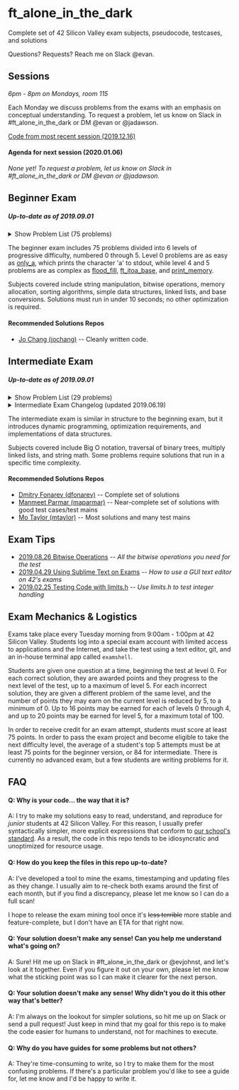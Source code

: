 # ft_alone_in_the_dark
Complete set of 42 Silicon Valley exam subjects, pseudocode, testcases, and solutions

Questions? Requests? Reach me on Slack @evan.

## Sessions
*6pm - 8pm on Mondays, room 115*

Each Monday we discuss problems from the exams with an emphasis on conceptual understanding. To request a problem, let us know on Slack in #ft_alone_in_the_dark or DM @evan or @jadawson.

[Code from most recent session (2019.12.16)](Session_Code/2019.12.16)

#### Agenda for next session (2020.01.06)

_None yet! To request a problem, let us know on Slack in #ft_alone_in_the_dark or DM @evan or @jadawson._

## Beginner Exam

##### _Up-to-date as of 2019.09.01_

<details>
	<summary>Show Problem List (75 problems)</summary>

| Problem | Subject | Code | Trace | Guide | Solution Status |
| --- | :-: | :-: | :-: | :-: | :-: |
| [0-aff_a](/home/evan/superexamshell/ft_alone_in_the_dark-production/Beginner_Exam/level_0/0-aff_a) | [:scroll:](/home/evan/superexamshell/ft_alone_in_the_dark-production/Beginner_Exam/level_0/0-aff_a/aff_a.subject.en.txt) | [:pencil:](/home/evan/superexamshell/ft_alone_in_the_dark-production/Beginner_Exam/level_0/0-aff_a/aff_a.c) | [:mag_right:](/home/evan/superexamshell/ft_alone_in_the_dark-production/Beginner_Exam/level_0/0-aff_a/aff_a.trace) | :no_entry_sign: | :white_check_mark: Passing as of 2019.09.01 |
| [0-aff_first_param](/home/evan/superexamshell/ft_alone_in_the_dark-production/Beginner_Exam/level_0/0-aff_first_param) | [:scroll:](/home/evan/superexamshell/ft_alone_in_the_dark-production/Beginner_Exam/level_0/0-aff_first_param/aff_first_param.subject.en.txt) | [:pencil:](/home/evan/superexamshell/ft_alone_in_the_dark-production/Beginner_Exam/level_0/0-aff_first_param/aff_first_param.c) | [:mag_right:](/home/evan/superexamshell/ft_alone_in_the_dark-production/Beginner_Exam/level_0/0-aff_first_param/aff_first_param.trace) | :no_entry_sign: | :white_check_mark: Passing as of 2019.09.01 |
| [0-aff_last_param](/home/evan/superexamshell/ft_alone_in_the_dark-production/Beginner_Exam/level_0/0-aff_last_param) | [:scroll:](/home/evan/superexamshell/ft_alone_in_the_dark-production/Beginner_Exam/level_0/0-aff_last_param/aff_last_param.subject.en.txt) | [:pencil:](/home/evan/superexamshell/ft_alone_in_the_dark-production/Beginner_Exam/level_0/0-aff_last_param/aff_last_param.c) | [:mag_right:](/home/evan/superexamshell/ft_alone_in_the_dark-production/Beginner_Exam/level_0/0-aff_last_param/aff_last_param.trace) | :no_entry_sign: | :white_check_mark: Passing as of 2019.09.01 |
| [0-aff_z](/home/evan/superexamshell/ft_alone_in_the_dark-production/Beginner_Exam/level_0/0-aff_z) | [:scroll:](/home/evan/superexamshell/ft_alone_in_the_dark-production/Beginner_Exam/level_0/0-aff_z/aff_z.subject.en.txt) | [:pencil:](/home/evan/superexamshell/ft_alone_in_the_dark-production/Beginner_Exam/level_0/0-aff_z/aff_z.c) | [:mag_right:](/home/evan/superexamshell/ft_alone_in_the_dark-production/Beginner_Exam/level_0/0-aff_z/aff_z.trace) | :no_entry_sign: | :white_check_mark: Passing as of 2019.09.01 |
| [0-ft_countdown](/home/evan/superexamshell/ft_alone_in_the_dark-production/Beginner_Exam/level_0/0-ft_countdown) | [:scroll:](/home/evan/superexamshell/ft_alone_in_the_dark-production/Beginner_Exam/level_0/0-ft_countdown/ft_countdown.subject.en.txt) | [:pencil:](/home/evan/superexamshell/ft_alone_in_the_dark-production/Beginner_Exam/level_0/0-ft_countdown/ft_countdown.c) | [:mag_right:](/home/evan/superexamshell/ft_alone_in_the_dark-production/Beginner_Exam/level_0/0-ft_countdown/ft_countdown.trace) | :no_entry_sign: | :white_check_mark: Passing as of 2019.09.01 |
| [0-ft_print_numbers](/home/evan/superexamshell/ft_alone_in_the_dark-production/Beginner_Exam/level_0/0-ft_print_numbers) | [:scroll:](/home/evan/superexamshell/ft_alone_in_the_dark-production/Beginner_Exam/level_0/0-ft_print_numbers/ft_print_numbers.subject.en.txt) | [:pencil:](/home/evan/superexamshell/ft_alone_in_the_dark-production/Beginner_Exam/level_0/0-ft_print_numbers/ft_print_numbers.c) | [:mag_right:](/home/evan/superexamshell/ft_alone_in_the_dark-production/Beginner_Exam/level_0/0-ft_print_numbers/ft_print_numbers.trace) | :no_entry_sign: | :white_check_mark: Passing as of 2019.09.02 |
| [0-hello](/home/evan/superexamshell/ft_alone_in_the_dark-production/Beginner_Exam/level_0/0-hello) | [:scroll:](/home/evan/superexamshell/ft_alone_in_the_dark-production/Beginner_Exam/level_0/0-hello/hello.subject.en.txt) | [:pencil:](/home/evan/superexamshell/ft_alone_in_the_dark-production/Beginner_Exam/level_0/0-hello/hello.c) | [:mag_right:](/home/evan/superexamshell/ft_alone_in_the_dark-production/Beginner_Exam/level_0/0-hello/hello.trace) | :no_entry_sign: | :white_check_mark: Passing as of 2019.09.01 |
| [0-maff_alpha](/home/evan/superexamshell/ft_alone_in_the_dark-production/Beginner_Exam/level_0/0-maff_alpha) | [:scroll:](/home/evan/superexamshell/ft_alone_in_the_dark-production/Beginner_Exam/level_0/0-maff_alpha/maff_alpha.subject.en.txt) | [:pencil:](/home/evan/superexamshell/ft_alone_in_the_dark-production/Beginner_Exam/level_0/0-maff_alpha/maff_alpha.c) | [:mag_right:](/home/evan/superexamshell/ft_alone_in_the_dark-production/Beginner_Exam/level_0/0-maff_alpha/maff_alpha.trace) | :no_entry_sign: | :white_check_mark: Passing as of 2019.09.01 |
| [0-maff_revalpha](/home/evan/superexamshell/ft_alone_in_the_dark-production/Beginner_Exam/level_0/0-maff_revalpha) | [:scroll:](/home/evan/superexamshell/ft_alone_in_the_dark-production/Beginner_Exam/level_0/0-maff_revalpha/maff_revalpha.subject.en.txt) | [:pencil:](/home/evan/superexamshell/ft_alone_in_the_dark-production/Beginner_Exam/level_0/0-maff_revalpha/maff_revalpha.c) | [:mag_right:](/home/evan/superexamshell/ft_alone_in_the_dark-production/Beginner_Exam/level_0/0-maff_revalpha/maff_revalpha.trace) | :no_entry_sign: | :white_check_mark: Passing as of 2019.09.01 |
| [0-only_a](/home/evan/superexamshell/ft_alone_in_the_dark-production/Beginner_Exam/level_0/0-only_a) | [:scroll:](/home/evan/superexamshell/ft_alone_in_the_dark-production/Beginner_Exam/level_0/0-only_a/only_a.subject.en.txt) | [:pencil:](/home/evan/superexamshell/ft_alone_in_the_dark-production/Beginner_Exam/level_0/0-only_a/only_a.c) | [:mag_right:](/home/evan/superexamshell/ft_alone_in_the_dark-production/Beginner_Exam/level_0/0-only_a/only_a.trace) | :no_entry_sign: | :white_check_mark: Passing as of 2019.09.01 |
| [0-only_z](/home/evan/superexamshell/ft_alone_in_the_dark-production/Beginner_Exam/level_0/0-only_z) | [:scroll:](/home/evan/superexamshell/ft_alone_in_the_dark-production/Beginner_Exam/level_0/0-only_z/only_z.subject.en.txt) | [:pencil:](/home/evan/superexamshell/ft_alone_in_the_dark-production/Beginner_Exam/level_0/0-only_z/only_z.c) | [:mag_right:](/home/evan/superexamshell/ft_alone_in_the_dark-production/Beginner_Exam/level_0/0-only_z/only_z.trace) | :no_entry_sign: | :white_check_mark: Passing as of 2019.09.02 |
| [1-first_word](/home/evan/superexamshell/ft_alone_in_the_dark-production/Beginner_Exam/level_1/1-first_word) | [:scroll:](/home/evan/superexamshell/ft_alone_in_the_dark-production/Beginner_Exam/level_1/1-first_word/first_word.subject.en.txt) | [:pencil:](/home/evan/superexamshell/ft_alone_in_the_dark-production/Beginner_Exam/level_1/1-first_word/first_word.c) | [:mag_right:](/home/evan/superexamshell/ft_alone_in_the_dark-production/Beginner_Exam/level_1/1-first_word/first_word.trace) | :no_entry_sign: | :white_check_mark: Passing as of 2019.09.01 |
| [1-fizzbuzz](/home/evan/superexamshell/ft_alone_in_the_dark-production/Beginner_Exam/level_1/1-fizzbuzz) | [:scroll:](/home/evan/superexamshell/ft_alone_in_the_dark-production/Beginner_Exam/level_1/1-fizzbuzz/fizzbuzz.subject.en.txt) | [:pencil:](/home/evan/superexamshell/ft_alone_in_the_dark-production/Beginner_Exam/level_1/1-fizzbuzz/fizzbuzz.c) | [:mag_right:](/home/evan/superexamshell/ft_alone_in_the_dark-production/Beginner_Exam/level_1/1-fizzbuzz/fizzbuzz.trace) | :no_entry_sign: | :white_check_mark: Passing as of 2019.09.01 |
| [1-ft_putstr](/home/evan/superexamshell/ft_alone_in_the_dark-production/Beginner_Exam/level_1/1-ft_putstr) | [:scroll:](/home/evan/superexamshell/ft_alone_in_the_dark-production/Beginner_Exam/level_1/1-ft_putstr/ft_putstr.subject.en.txt) | [:pencil:](/home/evan/superexamshell/ft_alone_in_the_dark-production/Beginner_Exam/level_1/1-ft_putstr/ft_putstr.c) | [:mag_right:](/home/evan/superexamshell/ft_alone_in_the_dark-production/Beginner_Exam/level_1/1-ft_putstr/ft_putstr.trace) | :no_entry_sign: | :white_check_mark: Passing as of 2019.09.01 |
| [1-ft_strcpy](/home/evan/superexamshell/ft_alone_in_the_dark-production/Beginner_Exam/level_1/1-ft_strcpy) | [:scroll:](/home/evan/superexamshell/ft_alone_in_the_dark-production/Beginner_Exam/level_1/1-ft_strcpy/ft_strcpy.subject.en.txt) | [:pencil:](/home/evan/superexamshell/ft_alone_in_the_dark-production/Beginner_Exam/level_1/1-ft_strcpy/ft_strcpy.c) | [:mag_right:](/home/evan/superexamshell/ft_alone_in_the_dark-production/Beginner_Exam/level_1/1-ft_strcpy/ft_strcpy.trace) | :no_entry_sign: | :white_check_mark: Passing as of 2019.09.01 |
| [1-ft_strlen](/home/evan/superexamshell/ft_alone_in_the_dark-production/Beginner_Exam/level_1/1-ft_strlen) | [:scroll:](/home/evan/superexamshell/ft_alone_in_the_dark-production/Beginner_Exam/level_1/1-ft_strlen/ft_strlen.subject.en.txt) | [:pencil:](/home/evan/superexamshell/ft_alone_in_the_dark-production/Beginner_Exam/level_1/1-ft_strlen/ft_strlen.c) | [:mag_right:](/home/evan/superexamshell/ft_alone_in_the_dark-production/Beginner_Exam/level_1/1-ft_strlen/ft_strlen.trace) | :no_entry_sign: | :white_check_mark: Passing as of 2019.09.01 |
| [1-ft_swap](/home/evan/superexamshell/ft_alone_in_the_dark-production/Beginner_Exam/level_1/1-ft_swap) | [:scroll:](/home/evan/superexamshell/ft_alone_in_the_dark-production/Beginner_Exam/level_1/1-ft_swap/ft_swap.subject.en.txt) | [:pencil:](/home/evan/superexamshell/ft_alone_in_the_dark-production/Beginner_Exam/level_1/1-ft_swap/ft_swap.c) | [:mag_right:](/home/evan/superexamshell/ft_alone_in_the_dark-production/Beginner_Exam/level_1/1-ft_swap/ft_swap.trace) | :no_entry_sign: | :white_check_mark: Passing as of 2019.09.02 |
| [1-repeat_alpha](/home/evan/superexamshell/ft_alone_in_the_dark-production/Beginner_Exam/level_1/1-repeat_alpha) | [:scroll:](/home/evan/superexamshell/ft_alone_in_the_dark-production/Beginner_Exam/level_1/1-repeat_alpha/repeat_alpha.subject.en.txt) | [:pencil:](/home/evan/superexamshell/ft_alone_in_the_dark-production/Beginner_Exam/level_1/1-repeat_alpha/repeat_alpha.c) | [:mag_right:](/home/evan/superexamshell/ft_alone_in_the_dark-production/Beginner_Exam/level_1/1-repeat_alpha/repeat_alpha.trace) | :no_entry_sign: | :white_check_mark: Passing as of 2019.09.01 |
| [1-rev_print](/home/evan/superexamshell/ft_alone_in_the_dark-production/Beginner_Exam/level_1/1-rev_print) | [:scroll:](/home/evan/superexamshell/ft_alone_in_the_dark-production/Beginner_Exam/level_1/1-rev_print/rev_print.subject.en.txt) | [:pencil:](/home/evan/superexamshell/ft_alone_in_the_dark-production/Beginner_Exam/level_1/1-rev_print/rev_print.c) | [:mag_right:](/home/evan/superexamshell/ft_alone_in_the_dark-production/Beginner_Exam/level_1/1-rev_print/rev_print.trace) | :no_entry_sign: | :white_check_mark: Passing as of 2019.09.01 |
| [1-rot_13](/home/evan/superexamshell/ft_alone_in_the_dark-production/Beginner_Exam/level_1/1-rot_13) | [:scroll:](/home/evan/superexamshell/ft_alone_in_the_dark-production/Beginner_Exam/level_1/1-rot_13/rot_13.subject.en.txt) | [:pencil:](/home/evan/superexamshell/ft_alone_in_the_dark-production/Beginner_Exam/level_1/1-rot_13/rot_13.c) | [:mag_right:](/home/evan/superexamshell/ft_alone_in_the_dark-production/Beginner_Exam/level_1/1-rot_13/rot_13.trace) | :no_entry_sign: | :white_check_mark: Passing as of 2019.09.02 |
| [1-rotone](/home/evan/superexamshell/ft_alone_in_the_dark-production/Beginner_Exam/level_1/1-rotone) | [:scroll:](/home/evan/superexamshell/ft_alone_in_the_dark-production/Beginner_Exam/level_1/1-rotone/rotone.subject.en.txt) | [:pencil:](/home/evan/superexamshell/ft_alone_in_the_dark-production/Beginner_Exam/level_1/1-rotone/rotone.c) | [:mag_right:](/home/evan/superexamshell/ft_alone_in_the_dark-production/Beginner_Exam/level_1/1-rotone/rotone.trace) | :no_entry_sign: | :white_check_mark: Passing as of 2019.09.01 |
| [1-search_and_replace](/home/evan/superexamshell/ft_alone_in_the_dark-production/Beginner_Exam/level_1/1-search_and_replace) | [:scroll:](/home/evan/superexamshell/ft_alone_in_the_dark-production/Beginner_Exam/level_1/1-search_and_replace/search_and_replace.subject.en.txt) | [:pencil:](/home/evan/superexamshell/ft_alone_in_the_dark-production/Beginner_Exam/level_1/1-search_and_replace/search_and_replace.c) | [:mag_right:](/home/evan/superexamshell/ft_alone_in_the_dark-production/Beginner_Exam/level_1/1-search_and_replace/search_and_replace.trace) | :no_entry_sign: | :white_check_mark: Passing as of 2019.09.02 |
| [1-ulstr](/home/evan/superexamshell/ft_alone_in_the_dark-production/Beginner_Exam/level_1/1-ulstr) | [:scroll:](/home/evan/superexamshell/ft_alone_in_the_dark-production/Beginner_Exam/level_1/1-ulstr/ulstr.subject.en.txt) | [:pencil:](/home/evan/superexamshell/ft_alone_in_the_dark-production/Beginner_Exam/level_1/1-ulstr/ulstr.c) | [:mag_right:](/home/evan/superexamshell/ft_alone_in_the_dark-production/Beginner_Exam/level_1/1-ulstr/ulstr.trace) | :no_entry_sign: | :white_check_mark: Passing as of 2019.09.02 |
| [2-alpha_mirror](/home/evan/superexamshell/ft_alone_in_the_dark-production/Beginner_Exam/level_2/2-alpha_mirror) | [:scroll:](/home/evan/superexamshell/ft_alone_in_the_dark-production/Beginner_Exam/level_2/2-alpha_mirror/alpha_mirror.subject.en.txt) | [:pencil:](/home/evan/superexamshell/ft_alone_in_the_dark-production/Beginner_Exam/level_2/2-alpha_mirror/alpha_mirror.c) | [:mag_right:](/home/evan/superexamshell/ft_alone_in_the_dark-production/Beginner_Exam/level_2/2-alpha_mirror/alpha_mirror.trace) | :no_entry_sign: | :white_check_mark: Passing as of 2019.09.02 |
| [2-camel_to_snake](/home/evan/superexamshell/ft_alone_in_the_dark-production/Beginner_Exam/level_2/2-camel_to_snake) | [:scroll:](/home/evan/superexamshell/ft_alone_in_the_dark-production/Beginner_Exam/level_2/2-camel_to_snake/camel_to_snake.subject.en.txt) | [:pencil:](/home/evan/superexamshell/ft_alone_in_the_dark-production/Beginner_Exam/level_2/2-camel_to_snake/camel_to_snake.c) | [:mag_right:](/home/evan/superexamshell/ft_alone_in_the_dark-production/Beginner_Exam/level_2/2-camel_to_snake/camel_to_snake.trace) | :no_entry_sign: | :white_check_mark: Passing as of 2019.09.01 |
| [2-do_op](/home/evan/superexamshell/ft_alone_in_the_dark-production/Beginner_Exam/level_2/2-do_op) | [:scroll:](/home/evan/superexamshell/ft_alone_in_the_dark-production/Beginner_Exam/level_2/2-do_op/do_op.subject.en.txt) | [:pencil:](/home/evan/superexamshell/ft_alone_in_the_dark-production/Beginner_Exam/level_2/2-do_op/do_op.c) | [:mag_right:](/home/evan/superexamshell/ft_alone_in_the_dark-production/Beginner_Exam/level_2/2-do_op/do_op.trace) | [:green_book:](/home/evan/superexamshell/ft_alone_in_the_dark-production/Beginner_Exam/level_2/2-do_op/README.md) | :white_check_mark: Passing as of 2019.09.01 |
| [2-ft_atoi](/home/evan/superexamshell/ft_alone_in_the_dark-production/Beginner_Exam/level_2/2-ft_atoi) | [:scroll:](/home/evan/superexamshell/ft_alone_in_the_dark-production/Beginner_Exam/level_2/2-ft_atoi/ft_atoi.subject.en.txt) | [:pencil:](/home/evan/superexamshell/ft_alone_in_the_dark-production/Beginner_Exam/level_2/2-ft_atoi/ft_atoi.c) | [:mag_right:](/home/evan/superexamshell/ft_alone_in_the_dark-production/Beginner_Exam/level_2/2-ft_atoi/ft_atoi.trace) | :no_entry_sign: | :white_check_mark: Passing as of 2019.09.01 |
| [2-ft_strcmp](/home/evan/superexamshell/ft_alone_in_the_dark-production/Beginner_Exam/level_2/2-ft_strcmp) | [:scroll:](/home/evan/superexamshell/ft_alone_in_the_dark-production/Beginner_Exam/level_2/2-ft_strcmp/ft_strcmp.subject.en.txt) | [:pencil:](/home/evan/superexamshell/ft_alone_in_the_dark-production/Beginner_Exam/level_2/2-ft_strcmp/ft_strcmp.c) | [:mag_right:](/home/evan/superexamshell/ft_alone_in_the_dark-production/Beginner_Exam/level_2/2-ft_strcmp/ft_strcmp.trace) | :no_entry_sign: | :white_check_mark: Passing as of 2019.09.01 |
| [2-ft_strcspn](/home/evan/superexamshell/ft_alone_in_the_dark-production/Beginner_Exam/level_2/2-ft_strcspn) | [:scroll:](/home/evan/superexamshell/ft_alone_in_the_dark-production/Beginner_Exam/level_2/2-ft_strcspn/ft_strcspn.subject.en.txt) | [:pencil:](/home/evan/superexamshell/ft_alone_in_the_dark-production/Beginner_Exam/level_2/2-ft_strcspn/ft_strcspn.c) | [:mag_right:](/home/evan/superexamshell/ft_alone_in_the_dark-production/Beginner_Exam/level_2/2-ft_strcspn/ft_strcspn.trace) | :no_entry_sign: | :white_check_mark: Passing as of 2019.09.01 |
| [2-ft_strdup](/home/evan/superexamshell/ft_alone_in_the_dark-production/Beginner_Exam/level_2/2-ft_strdup) | [:scroll:](/home/evan/superexamshell/ft_alone_in_the_dark-production/Beginner_Exam/level_2/2-ft_strdup/ft_strdup.subject.en.txt) | [:pencil:](/home/evan/superexamshell/ft_alone_in_the_dark-production/Beginner_Exam/level_2/2-ft_strdup/ft_strdup.c) | [:mag_right:](/home/evan/superexamshell/ft_alone_in_the_dark-production/Beginner_Exam/level_2/2-ft_strdup/ft_strdup.trace) | :no_entry_sign: | :white_check_mark: Passing as of 2019.09.01 |
| [2-ft_strpbrk](/home/evan/superexamshell/ft_alone_in_the_dark-production/Beginner_Exam/level_2/2-ft_strpbrk) | [:scroll:](/home/evan/superexamshell/ft_alone_in_the_dark-production/Beginner_Exam/level_2/2-ft_strpbrk/ft_strpbrk.subject.en.txt) | [:pencil:](/home/evan/superexamshell/ft_alone_in_the_dark-production/Beginner_Exam/level_2/2-ft_strpbrk/ft_strpbrk.c) | [:mag_right:](/home/evan/superexamshell/ft_alone_in_the_dark-production/Beginner_Exam/level_2/2-ft_strpbrk/ft_strpbrk.trace) | :no_entry_sign: | :white_check_mark: Passing as of 2019.09.02 |
| [2-ft_strrev](/home/evan/superexamshell/ft_alone_in_the_dark-production/Beginner_Exam/level_2/2-ft_strrev) | [:scroll:](/home/evan/superexamshell/ft_alone_in_the_dark-production/Beginner_Exam/level_2/2-ft_strrev/ft_strrev.subject.en.txt) | [:pencil:](/home/evan/superexamshell/ft_alone_in_the_dark-production/Beginner_Exam/level_2/2-ft_strrev/ft_strrev.c) | [:mag_right:](/home/evan/superexamshell/ft_alone_in_the_dark-production/Beginner_Exam/level_2/2-ft_strrev/ft_strrev.trace) | :no_entry_sign: | :white_check_mark: Passing as of 2019.09.01 |
| [2-ft_strspn](/home/evan/superexamshell/ft_alone_in_the_dark-production/Beginner_Exam/level_2/2-ft_strspn) | [:scroll:](/home/evan/superexamshell/ft_alone_in_the_dark-production/Beginner_Exam/level_2/2-ft_strspn/ft_strspn.subject.en.txt) | [:pencil:](/home/evan/superexamshell/ft_alone_in_the_dark-production/Beginner_Exam/level_2/2-ft_strspn/ft_strspn.c) | [:mag_right:](/home/evan/superexamshell/ft_alone_in_the_dark-production/Beginner_Exam/level_2/2-ft_strspn/ft_strspn.trace) | :no_entry_sign: | :white_check_mark: Passing as of 2019.09.01 |
| [2-inter](/home/evan/superexamshell/ft_alone_in_the_dark-production/Beginner_Exam/level_2/2-inter) | [:scroll:](/home/evan/superexamshell/ft_alone_in_the_dark-production/Beginner_Exam/level_2/2-inter/inter.subject.en.txt) | [:pencil:](/home/evan/superexamshell/ft_alone_in_the_dark-production/Beginner_Exam/level_2/2-inter/inter.c) | [:mag_right:](/home/evan/superexamshell/ft_alone_in_the_dark-production/Beginner_Exam/level_2/2-inter/inter.trace) | :no_entry_sign: | :white_check_mark: Passing as of 2019.09.01 |
| [2-is_power_of_2](/home/evan/superexamshell/ft_alone_in_the_dark-production/Beginner_Exam/level_2/2-is_power_of_2) | [:scroll:](/home/evan/superexamshell/ft_alone_in_the_dark-production/Beginner_Exam/level_2/2-is_power_of_2/is_power_of_2.subject.en.txt) | [:pencil:](/home/evan/superexamshell/ft_alone_in_the_dark-production/Beginner_Exam/level_2/2-is_power_of_2/is_power_of_2.c) | [:mag_right:](/home/evan/superexamshell/ft_alone_in_the_dark-production/Beginner_Exam/level_2/2-is_power_of_2/is_power_of_2.trace) | :no_entry_sign: | :white_check_mark: Passing as of 2019.09.01 |
| [2-last_word](/home/evan/superexamshell/ft_alone_in_the_dark-production/Beginner_Exam/level_2/2-last_word) | [:scroll:](/home/evan/superexamshell/ft_alone_in_the_dark-production/Beginner_Exam/level_2/2-last_word/last_word.subject.en.txt) | [:pencil:](/home/evan/superexamshell/ft_alone_in_the_dark-production/Beginner_Exam/level_2/2-last_word/last_word.c) | [:mag_right:](/home/evan/superexamshell/ft_alone_in_the_dark-production/Beginner_Exam/level_2/2-last_word/last_word.trace) | :no_entry_sign: | :white_check_mark: Passing as of 2019.09.01 |
| [2-max](/home/evan/superexamshell/ft_alone_in_the_dark-production/Beginner_Exam/level_2/2-max) | [:scroll:](/home/evan/superexamshell/ft_alone_in_the_dark-production/Beginner_Exam/level_2/2-max/max.subject.en.txt) | [:pencil:](/home/evan/superexamshell/ft_alone_in_the_dark-production/Beginner_Exam/level_2/2-max/max.c) | [:mag_right:](/home/evan/superexamshell/ft_alone_in_the_dark-production/Beginner_Exam/level_2/2-max/max.trace) | :no_entry_sign: | :white_check_mark: Passing as of 2019.09.01 |
| [2-print_bits](/home/evan/superexamshell/ft_alone_in_the_dark-production/Beginner_Exam/level_2/2-print_bits) | [:scroll:](/home/evan/superexamshell/ft_alone_in_the_dark-production/Beginner_Exam/level_2/2-print_bits/print_bits.subject.en.txt) | [:pencil:](/home/evan/superexamshell/ft_alone_in_the_dark-production/Beginner_Exam/level_2/2-print_bits/print_bits.c) | [:mag_right:](/home/evan/superexamshell/ft_alone_in_the_dark-production/Beginner_Exam/level_2/2-print_bits/print_bits.trace) | :no_entry_sign: | :white_check_mark: Passing as of 2019.09.01 |
| [2-reverse_bits](/home/evan/superexamshell/ft_alone_in_the_dark-production/Beginner_Exam/level_2/2-reverse_bits) | [:scroll:](/home/evan/superexamshell/ft_alone_in_the_dark-production/Beginner_Exam/level_2/2-reverse_bits/reverse_bits.subject.en.txt) | [:pencil:](/home/evan/superexamshell/ft_alone_in_the_dark-production/Beginner_Exam/level_2/2-reverse_bits/reverse_bits.c) | [:mag_right:](/home/evan/superexamshell/ft_alone_in_the_dark-production/Beginner_Exam/level_2/2-reverse_bits/reverse_bits.trace) | :no_entry_sign: | :white_check_mark: Passing as of 2019.09.01 |
| [2-snake_to_camel](/home/evan/superexamshell/ft_alone_in_the_dark-production/Beginner_Exam/level_2/2-snake_to_camel) | [:scroll:](/home/evan/superexamshell/ft_alone_in_the_dark-production/Beginner_Exam/level_2/2-snake_to_camel/snake_to_camel.subject.en.txt) | [:pencil:](/home/evan/superexamshell/ft_alone_in_the_dark-production/Beginner_Exam/level_2/2-snake_to_camel/snake_to_camel.c) | [:mag_right:](/home/evan/superexamshell/ft_alone_in_the_dark-production/Beginner_Exam/level_2/2-snake_to_camel/snake_to_camel.trace) | :no_entry_sign: | :white_check_mark: Passing as of 2019.09.02 |
| [2-swap_bits](/home/evan/superexamshell/ft_alone_in_the_dark-production/Beginner_Exam/level_2/2-swap_bits) | [:scroll:](/home/evan/superexamshell/ft_alone_in_the_dark-production/Beginner_Exam/level_2/2-swap_bits/swap_bits.subject.en.txt) | [:pencil:](/home/evan/superexamshell/ft_alone_in_the_dark-production/Beginner_Exam/level_2/2-swap_bits/swap_bits.c) | [:mag_right:](/home/evan/superexamshell/ft_alone_in_the_dark-production/Beginner_Exam/level_2/2-swap_bits/swap_bits.trace) | :no_entry_sign: | :white_check_mark: Passing as of 2019.09.02 |
| [2-union](/home/evan/superexamshell/ft_alone_in_the_dark-production/Beginner_Exam/level_2/2-union) | [:scroll:](/home/evan/superexamshell/ft_alone_in_the_dark-production/Beginner_Exam/level_2/2-union/union.subject.en.txt) | [:pencil:](/home/evan/superexamshell/ft_alone_in_the_dark-production/Beginner_Exam/level_2/2-union/union.c) | [:mag_right:](/home/evan/superexamshell/ft_alone_in_the_dark-production/Beginner_Exam/level_2/2-union/union.trace) | :no_entry_sign: | :white_check_mark: Passing as of 2019.09.01 |
| [2-wdmatch](/home/evan/superexamshell/ft_alone_in_the_dark-production/Beginner_Exam/level_2/2-wdmatch) | [:scroll:](/home/evan/superexamshell/ft_alone_in_the_dark-production/Beginner_Exam/level_2/2-wdmatch/wdmatch.subject.en.txt) | [:pencil:](/home/evan/superexamshell/ft_alone_in_the_dark-production/Beginner_Exam/level_2/2-wdmatch/wdmatch.c) | [:mag_right:](/home/evan/superexamshell/ft_alone_in_the_dark-production/Beginner_Exam/level_2/2-wdmatch/wdmatch.trace) | :no_entry_sign: | :white_check_mark: Passing as of 2019.09.01 |
| [3-add_prime_sum](/home/evan/superexamshell/ft_alone_in_the_dark-production/Beginner_Exam/level_3/3-add_prime_sum) | [:scroll:](/home/evan/superexamshell/ft_alone_in_the_dark-production/Beginner_Exam/level_3/3-add_prime_sum/add_prime_sum.subject.en.txt) | [:pencil:](/home/evan/superexamshell/ft_alone_in_the_dark-production/Beginner_Exam/level_3/3-add_prime_sum/add_prime_sum.c) | [:mag_right:](/home/evan/superexamshell/ft_alone_in_the_dark-production/Beginner_Exam/level_3/3-add_prime_sum/add_prime_sum.trace) | :no_entry_sign: | :white_check_mark: Passing as of 2019.09.01 |
| [3-epur_str](/home/evan/superexamshell/ft_alone_in_the_dark-production/Beginner_Exam/level_3/3-epur_str) | [:scroll:](/home/evan/superexamshell/ft_alone_in_the_dark-production/Beginner_Exam/level_3/3-epur_str/epur_str.subject.en.txt) | [:pencil:](/home/evan/superexamshell/ft_alone_in_the_dark-production/Beginner_Exam/level_3/3-epur_str/epur_str.c) | [:mag_right:](/home/evan/superexamshell/ft_alone_in_the_dark-production/Beginner_Exam/level_3/3-epur_str/epur_str.trace) | :no_entry_sign: | :white_check_mark: Passing as of 2019.09.01 |
| [3-expand_str](/home/evan/superexamshell/ft_alone_in_the_dark-production/Beginner_Exam/level_3/3-expand_str) | [:scroll:](/home/evan/superexamshell/ft_alone_in_the_dark-production/Beginner_Exam/level_3/3-expand_str/expand_str.subject.en.txt) | [:pencil:](/home/evan/superexamshell/ft_alone_in_the_dark-production/Beginner_Exam/level_3/3-expand_str/expand_str.c) | [:mag_right:](/home/evan/superexamshell/ft_alone_in_the_dark-production/Beginner_Exam/level_3/3-expand_str/expand_str.trace) | :no_entry_sign: | :white_check_mark: Passing as of 2019.09.02 |
| [3-ft_atoi_base](/home/evan/superexamshell/ft_alone_in_the_dark-production/Beginner_Exam/level_3/3-ft_atoi_base) | [:scroll:](/home/evan/superexamshell/ft_alone_in_the_dark-production/Beginner_Exam/level_3/3-ft_atoi_base/ft_atoi_base.subject.en.txt) | [:pencil:](/home/evan/superexamshell/ft_alone_in_the_dark-production/Beginner_Exam/level_3/3-ft_atoi_base/ft_atoi_base.c) | [:mag_right:](/home/evan/superexamshell/ft_alone_in_the_dark-production/Beginner_Exam/level_3/3-ft_atoi_base/ft_atoi_base.trace) | :no_entry_sign: | :white_check_mark: Passing as of 2019.09.01 |
| [3-ft_list_size](/home/evan/superexamshell/ft_alone_in_the_dark-production/Beginner_Exam/level_3/3-ft_list_size) | [:scroll:](/home/evan/superexamshell/ft_alone_in_the_dark-production/Beginner_Exam/level_3/3-ft_list_size/ft_list_size.subject.en.txt) | [:pencil:](/home/evan/superexamshell/ft_alone_in_the_dark-production/Beginner_Exam/level_3/3-ft_list_size/ft_list_size.c) | [:mag_right:](/home/evan/superexamshell/ft_alone_in_the_dark-production/Beginner_Exam/level_3/3-ft_list_size/ft_list_size.trace) | :no_entry_sign: | :white_check_mark: Passing as of 2019.09.01 |
| [3-ft_range](/home/evan/superexamshell/ft_alone_in_the_dark-production/Beginner_Exam/level_3/3-ft_range) | [:scroll:](/home/evan/superexamshell/ft_alone_in_the_dark-production/Beginner_Exam/level_3/3-ft_range/ft_range.subject.en.txt) | [:pencil:](/home/evan/superexamshell/ft_alone_in_the_dark-production/Beginner_Exam/level_3/3-ft_range/ft_range.c) | [:mag_right:](/home/evan/superexamshell/ft_alone_in_the_dark-production/Beginner_Exam/level_3/3-ft_range/ft_range.trace) | :no_entry_sign: | :white_check_mark: Passing as of 2019.09.01 |
| [3-ft_rrange](/home/evan/superexamshell/ft_alone_in_the_dark-production/Beginner_Exam/level_3/3-ft_rrange) | [:scroll:](/home/evan/superexamshell/ft_alone_in_the_dark-production/Beginner_Exam/level_3/3-ft_rrange/ft_rrange.subject.en.txt) | [:pencil:](/home/evan/superexamshell/ft_alone_in_the_dark-production/Beginner_Exam/level_3/3-ft_rrange/ft_rrange.c) | [:mag_right:](/home/evan/superexamshell/ft_alone_in_the_dark-production/Beginner_Exam/level_3/3-ft_rrange/ft_rrange.trace) | :no_entry_sign: | :white_check_mark: Passing as of 2019.09.01 |
| [3-hidenp](/home/evan/superexamshell/ft_alone_in_the_dark-production/Beginner_Exam/level_3/3-hidenp) | [:scroll:](/home/evan/superexamshell/ft_alone_in_the_dark-production/Beginner_Exam/level_3/3-hidenp/hidenp.subject.en.txt) | [:pencil:](/home/evan/superexamshell/ft_alone_in_the_dark-production/Beginner_Exam/level_3/3-hidenp/hidenp.c) | [:mag_right:](/home/evan/superexamshell/ft_alone_in_the_dark-production/Beginner_Exam/level_3/3-hidenp/hidenp.trace) | :no_entry_sign: | :white_check_mark: Passing as of 2019.09.01 |
| [3-lcm](/home/evan/superexamshell/ft_alone_in_the_dark-production/Beginner_Exam/level_3/3-lcm) | [:scroll:](/home/evan/superexamshell/ft_alone_in_the_dark-production/Beginner_Exam/level_3/3-lcm/lcm.subject.en.txt) | [:pencil:](/home/evan/superexamshell/ft_alone_in_the_dark-production/Beginner_Exam/level_3/3-lcm/lcm.c) | [:mag_right:](/home/evan/superexamshell/ft_alone_in_the_dark-production/Beginner_Exam/level_3/3-lcm/lcm.trace) | :no_entry_sign: | :white_check_mark: Passing as of 2019.09.01 |
| [3-paramsum](/home/evan/superexamshell/ft_alone_in_the_dark-production/Beginner_Exam/level_3/3-paramsum) | [:scroll:](/home/evan/superexamshell/ft_alone_in_the_dark-production/Beginner_Exam/level_3/3-paramsum/paramsum.subject.en.txt) | [:pencil:](/home/evan/superexamshell/ft_alone_in_the_dark-production/Beginner_Exam/level_3/3-paramsum/paramsum.c) | [:mag_right:](/home/evan/superexamshell/ft_alone_in_the_dark-production/Beginner_Exam/level_3/3-paramsum/paramsum.trace) | :no_entry_sign: | :white_check_mark: Passing as of 2019.09.01 |
| [3-pgcd](/home/evan/superexamshell/ft_alone_in_the_dark-production/Beginner_Exam/level_3/3-pgcd) | [:scroll:](/home/evan/superexamshell/ft_alone_in_the_dark-production/Beginner_Exam/level_3/3-pgcd/pgcd.subject.en.txt) | [:pencil:](/home/evan/superexamshell/ft_alone_in_the_dark-production/Beginner_Exam/level_3/3-pgcd/pgcd.c) | [:mag_right:](/home/evan/superexamshell/ft_alone_in_the_dark-production/Beginner_Exam/level_3/3-pgcd/pgcd.trace) | [:green_book:](/home/evan/superexamshell/ft_alone_in_the_dark-production/Beginner_Exam/level_3/3-pgcd/README.md) | :white_check_mark: Passing as of 2019.09.01 |
| [3-print_hex](/home/evan/superexamshell/ft_alone_in_the_dark-production/Beginner_Exam/level_3/3-print_hex) | [:scroll:](/home/evan/superexamshell/ft_alone_in_the_dark-production/Beginner_Exam/level_3/3-print_hex/print_hex.subject.en.txt) | [:pencil:](/home/evan/superexamshell/ft_alone_in_the_dark-production/Beginner_Exam/level_3/3-print_hex/print_hex.c) | [:mag_right:](/home/evan/superexamshell/ft_alone_in_the_dark-production/Beginner_Exam/level_3/3-print_hex/print_hex.trace) | :no_entry_sign: | :white_check_mark: Passing as of 2019.09.01 |
| [3-rstr_capitalizer](/home/evan/superexamshell/ft_alone_in_the_dark-production/Beginner_Exam/level_3/3-rstr_capitalizer) | [:scroll:](/home/evan/superexamshell/ft_alone_in_the_dark-production/Beginner_Exam/level_3/3-rstr_capitalizer/rstr_capitalizer.subject.en.txt) | [:pencil:](/home/evan/superexamshell/ft_alone_in_the_dark-production/Beginner_Exam/level_3/3-rstr_capitalizer/rstr_capitalizer.c) | [:mag_right:](/home/evan/superexamshell/ft_alone_in_the_dark-production/Beginner_Exam/level_3/3-rstr_capitalizer/rstr_capitalizer.trace) | :no_entry_sign: | :white_check_mark: Passing as of 2019.09.01 |
| [3-str_capitalizer](/home/evan/superexamshell/ft_alone_in_the_dark-production/Beginner_Exam/level_3/3-str_capitalizer) | [:scroll:](/home/evan/superexamshell/ft_alone_in_the_dark-production/Beginner_Exam/level_3/3-str_capitalizer/str_capitalizer.subject.en.txt) | [:pencil:](/home/evan/superexamshell/ft_alone_in_the_dark-production/Beginner_Exam/level_3/3-str_capitalizer/str_capitalizer.c) | [:mag_right:](/home/evan/superexamshell/ft_alone_in_the_dark-production/Beginner_Exam/level_3/3-str_capitalizer/str_capitalizer.trace) | :no_entry_sign: | :white_check_mark: Passing as of 2019.09.01 |
| [3-tab_mult](/home/evan/superexamshell/ft_alone_in_the_dark-production/Beginner_Exam/level_3/3-tab_mult) | [:scroll:](/home/evan/superexamshell/ft_alone_in_the_dark-production/Beginner_Exam/level_3/3-tab_mult/tab_mult.subject.en.txt) | [:pencil:](/home/evan/superexamshell/ft_alone_in_the_dark-production/Beginner_Exam/level_3/3-tab_mult/tab_mult.c) | [:mag_right:](/home/evan/superexamshell/ft_alone_in_the_dark-production/Beginner_Exam/level_3/3-tab_mult/tab_mult.trace) | :no_entry_sign: | :white_check_mark: Passing as of 2019.09.02 |
| [4-flood_fill](/home/evan/superexamshell/ft_alone_in_the_dark-production/Beginner_Exam/level_4/4-flood_fill) | [:scroll:](/home/evan/superexamshell/ft_alone_in_the_dark-production/Beginner_Exam/level_4/4-flood_fill/flood_fill.subject.en.txt) | [:pencil:](/home/evan/superexamshell/ft_alone_in_the_dark-production/Beginner_Exam/level_4/4-flood_fill/flood_fill.c) | [:mag_right:](/home/evan/superexamshell/ft_alone_in_the_dark-production/Beginner_Exam/level_4/4-flood_fill/flood_fill.trace) | [:green_book:](/home/evan/superexamshell/ft_alone_in_the_dark-production/Beginner_Exam/level_4/4-flood_fill/README.md) | :white_check_mark: Passing as of 2019.09.01 |
| [4-fprime](/home/evan/superexamshell/ft_alone_in_the_dark-production/Beginner_Exam/level_4/4-fprime) | [:scroll:](/home/evan/superexamshell/ft_alone_in_the_dark-production/Beginner_Exam/level_4/4-fprime/fprime.subject.en.txt) | [:pencil:](/home/evan/superexamshell/ft_alone_in_the_dark-production/Beginner_Exam/level_4/4-fprime/fprime.c) | [:mag_right:](/home/evan/superexamshell/ft_alone_in_the_dark-production/Beginner_Exam/level_4/4-fprime/fprime.trace) | :no_entry_sign: | :white_check_mark: Passing as of 2019.09.01 |
| [4-ft_itoa](/home/evan/superexamshell/ft_alone_in_the_dark-production/Beginner_Exam/level_4/4-ft_itoa) | [:scroll:](/home/evan/superexamshell/ft_alone_in_the_dark-production/Beginner_Exam/level_4/4-ft_itoa/ft_itoa.subject.en.txt) | [:pencil:](/home/evan/superexamshell/ft_alone_in_the_dark-production/Beginner_Exam/level_4/4-ft_itoa/ft_itoa.c) | [:mag_right:](/home/evan/superexamshell/ft_alone_in_the_dark-production/Beginner_Exam/level_4/4-ft_itoa/ft_itoa.trace) | :no_entry_sign: | :white_check_mark: Passing as of 2019.09.01 |
| [4-ft_list_foreach](/home/evan/superexamshell/ft_alone_in_the_dark-production/Beginner_Exam/level_4/4-ft_list_foreach) | [:scroll:](/home/evan/superexamshell/ft_alone_in_the_dark-production/Beginner_Exam/level_4/4-ft_list_foreach/ft_list_foreach.subject.en.txt) | [:pencil:](/home/evan/superexamshell/ft_alone_in_the_dark-production/Beginner_Exam/level_4/4-ft_list_foreach/ft_list_foreach.c) | [:mag_right:](/home/evan/superexamshell/ft_alone_in_the_dark-production/Beginner_Exam/level_4/4-ft_list_foreach/ft_list_foreach.trace) | :no_entry_sign: | :white_check_mark: Passing as of 2019.09.02 |
| [4-ft_list_remove_if](/home/evan/superexamshell/ft_alone_in_the_dark-production/Beginner_Exam/level_4/4-ft_list_remove_if) | [:scroll:](/home/evan/superexamshell/ft_alone_in_the_dark-production/Beginner_Exam/level_4/4-ft_list_remove_if/ft_list_remove_if.subject.en.txt) | [:pencil:](/home/evan/superexamshell/ft_alone_in_the_dark-production/Beginner_Exam/level_4/4-ft_list_remove_if/ft_list_remove_if.c) | [:mag_right:](/home/evan/superexamshell/ft_alone_in_the_dark-production/Beginner_Exam/level_4/4-ft_list_remove_if/ft_list_remove_if.trace) | :no_entry_sign: | :white_check_mark: Passing as of 2019.09.01 |
| [4-ft_split](/home/evan/superexamshell/ft_alone_in_the_dark-production/Beginner_Exam/level_4/4-ft_split) | [:scroll:](/home/evan/superexamshell/ft_alone_in_the_dark-production/Beginner_Exam/level_4/4-ft_split/ft_split.subject.en.txt) | [:pencil:](/home/evan/superexamshell/ft_alone_in_the_dark-production/Beginner_Exam/level_4/4-ft_split/ft_split.c) | [:mag_right:](/home/evan/superexamshell/ft_alone_in_the_dark-production/Beginner_Exam/level_4/4-ft_split/ft_split.trace) | :no_entry_sign: | :white_check_mark: Passing as of 2019.09.02 |
| [4-rev_wstr](/home/evan/superexamshell/ft_alone_in_the_dark-production/Beginner_Exam/level_4/4-rev_wstr) | [:scroll:](/home/evan/superexamshell/ft_alone_in_the_dark-production/Beginner_Exam/level_4/4-rev_wstr/rev_wstr.subject.en.txt) | [:pencil:](/home/evan/superexamshell/ft_alone_in_the_dark-production/Beginner_Exam/level_4/4-rev_wstr/rev_wstr.c) | [:mag_right:](/home/evan/superexamshell/ft_alone_in_the_dark-production/Beginner_Exam/level_4/4-rev_wstr/rev_wstr.trace) | :no_entry_sign: | :white_check_mark: Passing as of 2019.09.01 |
| [4-rostring](/home/evan/superexamshell/ft_alone_in_the_dark-production/Beginner_Exam/level_4/4-rostring) | [:scroll:](/home/evan/superexamshell/ft_alone_in_the_dark-production/Beginner_Exam/level_4/4-rostring/rostring.subject.en.txt) | [:pencil:](/home/evan/superexamshell/ft_alone_in_the_dark-production/Beginner_Exam/level_4/4-rostring/rostring.c) | [:mag_right:](/home/evan/superexamshell/ft_alone_in_the_dark-production/Beginner_Exam/level_4/4-rostring/rostring.trace) | [:green_book:](/home/evan/superexamshell/ft_alone_in_the_dark-production/Beginner_Exam/level_4/4-rostring/README.md) | :white_check_mark: Passing as of 2019.09.01 |
| [4-sort_int_tab](/home/evan/superexamshell/ft_alone_in_the_dark-production/Beginner_Exam/level_4/4-sort_int_tab) | [:scroll:](/home/evan/superexamshell/ft_alone_in_the_dark-production/Beginner_Exam/level_4/4-sort_int_tab/sort_int_tab.subject.en.txt) | [:pencil:](/home/evan/superexamshell/ft_alone_in_the_dark-production/Beginner_Exam/level_4/4-sort_int_tab/sort_int_tab.c) | [:mag_right:](/home/evan/superexamshell/ft_alone_in_the_dark-production/Beginner_Exam/level_4/4-sort_int_tab/sort_int_tab.trace) | :no_entry_sign: | :white_check_mark: Passing as of 2019.09.01 |
| [4-sort_list](/home/evan/superexamshell/ft_alone_in_the_dark-production/Beginner_Exam/level_4/4-sort_list) | [:scroll:](/home/evan/superexamshell/ft_alone_in_the_dark-production/Beginner_Exam/level_4/4-sort_list/sort_list.subject.en.txt) | [:pencil:](/home/evan/superexamshell/ft_alone_in_the_dark-production/Beginner_Exam/level_4/4-sort_list/sort_list.c) | [:mag_right:](/home/evan/superexamshell/ft_alone_in_the_dark-production/Beginner_Exam/level_4/4-sort_list/sort_list.trace) | :no_entry_sign: | :white_check_mark: Passing as of 2019.09.01 |
| [5-brackets](/home/evan/superexamshell/ft_alone_in_the_dark-production/Beginner_Exam/level_5/5-brackets) | [:scroll:](/home/evan/superexamshell/ft_alone_in_the_dark-production/Beginner_Exam/level_5/5-brackets/brackets.subject.en.txt) | [:pencil:](/home/evan/superexamshell/ft_alone_in_the_dark-production/Beginner_Exam/level_5/5-brackets/brackets.c) | [:mag_right:](/home/evan/superexamshell/ft_alone_in_the_dark-production/Beginner_Exam/level_5/5-brackets/brackets.trace) | [:green_book:](/home/evan/superexamshell/ft_alone_in_the_dark-production/Beginner_Exam/level_5/5-brackets/README.md) | :white_check_mark: Passing as of 2019.09.01 |
| [5-brainfuck](/home/evan/superexamshell/ft_alone_in_the_dark-production/Beginner_Exam/level_5/5-brainfuck) | [:scroll:](/home/evan/superexamshell/ft_alone_in_the_dark-production/Beginner_Exam/level_5/5-brainfuck/brainfuck.subject.en.txt) | [:pencil:](/home/evan/superexamshell/ft_alone_in_the_dark-production/Beginner_Exam/level_5/5-brainfuck/brainfuck.c) | [:mag_right:](/home/evan/superexamshell/ft_alone_in_the_dark-production/Beginner_Exam/level_5/5-brainfuck/brainfuck.trace) | :no_entry_sign: | :white_check_mark: Passing as of 2019.09.01 |
| [5-check_mate](/home/evan/superexamshell/ft_alone_in_the_dark-production/Beginner_Exam/level_5/5-check_mate) | [:scroll:](/home/evan/superexamshell/ft_alone_in_the_dark-production/Beginner_Exam/level_5/5-check_mate/check_mate.subject.en.txt) | [:pencil:](/home/evan/superexamshell/ft_alone_in_the_dark-production/Beginner_Exam/level_5/5-check_mate/check_mate.c) | [:mag_right:](/home/evan/superexamshell/ft_alone_in_the_dark-production/Beginner_Exam/level_5/5-check_mate/check_mate.trace) | [:green_book:](/home/evan/superexamshell/ft_alone_in_the_dark-production/Beginner_Exam/level_5/5-check_mate/README.md) | :white_check_mark: Passing as of 2019.09.01 |
| [5-ft_itoa_base](/home/evan/superexamshell/ft_alone_in_the_dark-production/Beginner_Exam/level_5/5-ft_itoa_base) | [:scroll:](/home/evan/superexamshell/ft_alone_in_the_dark-production/Beginner_Exam/level_5/5-ft_itoa_base/ft_itoa_base.subject.en.txt) | [:pencil:](/home/evan/superexamshell/ft_alone_in_the_dark-production/Beginner_Exam/level_5/5-ft_itoa_base/ft_itoa_base.c) | [:mag_right:](/home/evan/superexamshell/ft_alone_in_the_dark-production/Beginner_Exam/level_5/5-ft_itoa_base/ft_itoa_base.trace) | [:green_book:](/home/evan/superexamshell/ft_alone_in_the_dark-production/Beginner_Exam/level_5/5-ft_itoa_base/README.md) | :white_check_mark: Passing as of 2019.09.01 |
| [5-options](/home/evan/superexamshell/ft_alone_in_the_dark-production/Beginner_Exam/level_5/5-options) | [:scroll:](/home/evan/superexamshell/ft_alone_in_the_dark-production/Beginner_Exam/level_5/5-options/options.subject.en.txt) | [:pencil:](/home/evan/superexamshell/ft_alone_in_the_dark-production/Beginner_Exam/level_5/5-options/options.c) | [:mag_right:](/home/evan/superexamshell/ft_alone_in_the_dark-production/Beginner_Exam/level_5/5-options/options.trace) | [:green_book:](/home/evan/superexamshell/ft_alone_in_the_dark-production/Beginner_Exam/level_5/5-options/README.md) | :white_check_mark: Passing as of 2019.09.02 |
| [5-print_memory](/home/evan/superexamshell/ft_alone_in_the_dark-production/Beginner_Exam/level_5/5-print_memory) | [:scroll:](/home/evan/superexamshell/ft_alone_in_the_dark-production/Beginner_Exam/level_5/5-print_memory/print_memory.subject.en.txt) | [:pencil:](/home/evan/superexamshell/ft_alone_in_the_dark-production/Beginner_Exam/level_5/5-print_memory/print_memory.c) | [:mag_right:](/home/evan/superexamshell/ft_alone_in_the_dark-production/Beginner_Exam/level_5/5-print_memory/print_memory.trace) | [:green_book:](/home/evan/superexamshell/ft_alone_in_the_dark-production/Beginner_Exam/level_5/5-print_memory/README.md) | :white_check_mark: Passing as of 2019.09.01 |
| [5-rpn_calc](/home/evan/superexamshell/ft_alone_in_the_dark-production/Beginner_Exam/level_5/5-rpn_calc) | [:scroll:](/home/evan/superexamshell/ft_alone_in_the_dark-production/Beginner_Exam/level_5/5-rpn_calc/rpn_calc.subject.en.txt) | [:pencil:](/home/evan/superexamshell/ft_alone_in_the_dark-production/Beginner_Exam/level_5/5-rpn_calc/rpn_calc.c) | [:mag_right:](/home/evan/superexamshell/ft_alone_in_the_dark-production/Beginner_Exam/level_5/5-rpn_calc/rpn_calc.trace) | [:green_book:](/home/evan/superexamshell/ft_alone_in_the_dark-production/Beginner_Exam/level_5/5-rpn_calc/README.md) | :white_check_mark: Passing as of 2019.09.01 |

</details>

The beginner exam includes 75 problems divided into 6 levels of progressive difficulty, numbered 0 through 5. Level 0 problems are as easy as [only_a](Beginner_Exam/level_0/0-only_a), which prints the character 'a' to stdout, while level 4 and 5 problems are as complex as [flood_fill](Beginner_Exam/level_4/4-flood_fill), [ft_itoa_base](Beginner_Exam/level_5/5-ft_itoa_base), and [print_memory](Beginner_Exam/level_5/5-print_memory).

Subjects covered include string manipulation, bitwise operations, memory allocation, sorting algorithms, simple data structures, linked lists, and base conversions. Solutions must run in under 10 seconds; no other optimization is required.

#### Recommended Solutions Repos
* [Jo Chang (jochang)](https://github.com/MagicHatJo/-42-exam_beginner) -- Cleanly written code.

## Intermediate Exam

##### _Up-to-date as of 2019.09.01_

<details>
	<summary>Show Problem List (29 problems)</summary>

| Problem | Subject | Code | Trace | Guide | Solution Status |
| --- | :-: | :-: | :-: | :-: | :-: |
| [0-count_of_2](/home/evan/superexamshell/ft_alone_in_the_dark-production/Intermediate_Exam/level_0/0-count_of_2) | [:scroll:](/home/evan/superexamshell/ft_alone_in_the_dark-production/Intermediate_Exam/level_0/0-count_of_2/count_of_2.subject.en.txt) | [:pencil:](/home/evan/superexamshell/ft_alone_in_the_dark-production/Intermediate_Exam/level_0/0-count_of_2/count_of_2.c) | [:mag_right:](/home/evan/superexamshell/ft_alone_in_the_dark-production/Intermediate_Exam/level_0/0-count_of_2/count_of_2.trace) | :no_entry_sign: | :white_check_mark: Passing as of 2019.09.01 |
| [0-equation](/home/evan/superexamshell/ft_alone_in_the_dark-production/Intermediate_Exam/level_0/0-equation) | [:scroll:](/home/evan/superexamshell/ft_alone_in_the_dark-production/Intermediate_Exam/level_0/0-equation/equation.subject.en.txt) | [:pencil:](/home/evan/superexamshell/ft_alone_in_the_dark-production/Intermediate_Exam/level_0/0-equation/equation.c) | [:mag_right:](/home/evan/superexamshell/ft_alone_in_the_dark-production/Intermediate_Exam/level_0/0-equation/equation.trace) | :no_entry_sign: | :white_check_mark: Passing as of 2019.09.01 |
| [0-find_pivot](/home/evan/superexamshell/ft_alone_in_the_dark-production/Intermediate_Exam/level_0/0-find_pivot) | [:scroll:](/home/evan/superexamshell/ft_alone_in_the_dark-production/Intermediate_Exam/level_0/0-find_pivot/find_pivot.subject.en.txt) | [:pencil:](/home/evan/superexamshell/ft_alone_in_the_dark-production/Intermediate_Exam/level_0/0-find_pivot/find_pivot.c) | [:mag_right:](/home/evan/superexamshell/ft_alone_in_the_dark-production/Intermediate_Exam/level_0/0-find_pivot/find_pivot.trace) | :no_entry_sign: | :white_check_mark: Passing as of 2019.09.01 |
| [0-is_anagram](/home/evan/superexamshell/ft_alone_in_the_dark-production/Intermediate_Exam/level_0/0-is_anagram) | [:scroll:](/home/evan/superexamshell/ft_alone_in_the_dark-production/Intermediate_Exam/level_0/0-is_anagram/is_anagram.subject.en.txt) | [:pencil:](/home/evan/superexamshell/ft_alone_in_the_dark-production/Intermediate_Exam/level_0/0-is_anagram/is_anagram.c) | [:mag_right:](/home/evan/superexamshell/ft_alone_in_the_dark-production/Intermediate_Exam/level_0/0-is_anagram/is_anagram.trace) | :no_entry_sign: | :white_check_mark: Passing as of 2019.09.01 |
| [0-print_doublon](/home/evan/superexamshell/ft_alone_in_the_dark-production/Intermediate_Exam/level_0/0-print_doublon) | [:scroll:](/home/evan/superexamshell/ft_alone_in_the_dark-production/Intermediate_Exam/level_0/0-print_doublon/print_doublon.subject.en.txt) | [:pencil:](/home/evan/superexamshell/ft_alone_in_the_dark-production/Intermediate_Exam/level_0/0-print_doublon/print_doublon.c) | [:mag_right:](/home/evan/superexamshell/ft_alone_in_the_dark-production/Intermediate_Exam/level_0/0-print_doublon/print_doublon.trace) | :no_entry_sign: | :white_check_mark: Passing as of 2019.09.01 |
| [1-count_alpha](/home/evan/superexamshell/ft_alone_in_the_dark-production/Intermediate_Exam/level_1/1-count_alpha) | [:scroll:](/home/evan/superexamshell/ft_alone_in_the_dark-production/Intermediate_Exam/level_1/1-count_alpha/count_alpha.subject.en.txt) | [:pencil:](/home/evan/superexamshell/ft_alone_in_the_dark-production/Intermediate_Exam/level_1/1-count_alpha/count_alpha.c) | [:mag_right:](/home/evan/superexamshell/ft_alone_in_the_dark-production/Intermediate_Exam/level_1/1-count_alpha/count_alpha.trace) | :no_entry_sign: | :white_check_mark: Passing as of 2019.09.01 |
| [1-flood_fill](/home/evan/superexamshell/ft_alone_in_the_dark-production/Intermediate_Exam/level_1/1-flood_fill) | [:scroll:](/home/evan/superexamshell/ft_alone_in_the_dark-production/Intermediate_Exam/level_1/1-flood_fill/flood_fill.subject.en.txt) | [:pencil:](/home/evan/superexamshell/ft_alone_in_the_dark-production/Intermediate_Exam/level_1/1-flood_fill/flood_fill.c) | [:mag_right:](/home/evan/superexamshell/ft_alone_in_the_dark-production/Intermediate_Exam/level_1/1-flood_fill/flood_fill.trace) | [:green_book:](/home/evan/superexamshell/ft_alone_in_the_dark-production/Intermediate_Exam/level_1/1-flood_fill/README.md) | :white_check_mark: Passing as of 2019.09.01 |
| [1-height_tree](/home/evan/superexamshell/ft_alone_in_the_dark-production/Intermediate_Exam/level_1/1-height_tree) | [:scroll:](/home/evan/superexamshell/ft_alone_in_the_dark-production/Intermediate_Exam/level_1/1-height_tree/height_tree.subject.en.txt) | [:pencil:](/home/evan/superexamshell/ft_alone_in_the_dark-production/Intermediate_Exam/level_1/1-height_tree/height_tree.c) | [:mag_right:](/home/evan/superexamshell/ft_alone_in_the_dark-production/Intermediate_Exam/level_1/1-height_tree/height_tree.trace) | :no_entry_sign: | :white_check_mark: Passing as of 2019.09.01 |
| [1-queue](/home/evan/superexamshell/ft_alone_in_the_dark-production/Intermediate_Exam/level_1/1-queue) | [:scroll:](/home/evan/superexamshell/ft_alone_in_the_dark-production/Intermediate_Exam/level_1/1-queue/queue.subject.en.txt) | [:pencil:](/home/evan/superexamshell/ft_alone_in_the_dark-production/Intermediate_Exam/level_1/1-queue/queue.c) | [:mag_right:](/home/evan/superexamshell/ft_alone_in_the_dark-production/Intermediate_Exam/level_1/1-queue/queue.trace) | :no_entry_sign: | :white_check_mark: Passing as of 2019.09.01 |
| [1-stack](/home/evan/superexamshell/ft_alone_in_the_dark-production/Intermediate_Exam/level_1/1-stack) | [:scroll:](/home/evan/superexamshell/ft_alone_in_the_dark-production/Intermediate_Exam/level_1/1-stack/stack.subject.en.txt) | [:pencil:](/home/evan/superexamshell/ft_alone_in_the_dark-production/Intermediate_Exam/level_1/1-stack/stack.c) | [:mag_right:](/home/evan/superexamshell/ft_alone_in_the_dark-production/Intermediate_Exam/level_1/1-stack/stack.trace) | :no_entry_sign: | :white_check_mark: Passing as of 2019.09.01 |
| [2-is_looping](/home/evan/superexamshell/ft_alone_in_the_dark-production/Intermediate_Exam/level_2/2-is_looping) | [:scroll:](/home/evan/superexamshell/ft_alone_in_the_dark-production/Intermediate_Exam/level_2/2-is_looping/is_looping.subject.en.txt) | [:pencil:](/home/evan/superexamshell/ft_alone_in_the_dark-production/Intermediate_Exam/level_2/2-is_looping/is_looping.c) | [:mag_right:](/home/evan/superexamshell/ft_alone_in_the_dark-production/Intermediate_Exam/level_2/2-is_looping/is_looping.trace) | :no_entry_sign: | :white_check_mark: Passing as of 2019.09.01 |
| [2-longest_sequence](/home/evan/superexamshell/ft_alone_in_the_dark-production/Intermediate_Exam/level_2/2-longest_sequence) | [:scroll:](/home/evan/superexamshell/ft_alone_in_the_dark-production/Intermediate_Exam/level_2/2-longest_sequence/longest_sequence.subject.en.txt) | [:pencil:](/home/evan/superexamshell/ft_alone_in_the_dark-production/Intermediate_Exam/level_2/2-longest_sequence/longest_sequence.c) | [:mag_right:](/home/evan/superexamshell/ft_alone_in_the_dark-production/Intermediate_Exam/level_2/2-longest_sequence/longest_sequence.trace) | :no_entry_sign: | :white_check_mark: Passing as of 2019.09.01 |
| [2-ord_alphlong](/home/evan/superexamshell/ft_alone_in_the_dark-production/Intermediate_Exam/level_2/2-ord_alphlong) | [:scroll:](/home/evan/superexamshell/ft_alone_in_the_dark-production/Intermediate_Exam/level_2/2-ord_alphlong/ord_alphlong.subject.en.txt) | [:pencil:](/home/evan/superexamshell/ft_alone_in_the_dark-production/Intermediate_Exam/level_2/2-ord_alphlong/ord_alphlong.c) | [:mag_right:](/home/evan/superexamshell/ft_alone_in_the_dark-production/Intermediate_Exam/level_2/2-ord_alphlong/ord_alphlong.trace) | :no_entry_sign: | :white_check_mark: Passing as of 2019.09.01 |
| [2-reverse_tree](/home/evan/superexamshell/ft_alone_in_the_dark-production/Intermediate_Exam/level_2/2-reverse_tree) | [:scroll:](/home/evan/superexamshell/ft_alone_in_the_dark-production/Intermediate_Exam/level_2/2-reverse_tree/reverse_tree.subject.en.txt) | [:pencil:](/home/evan/superexamshell/ft_alone_in_the_dark-production/Intermediate_Exam/level_2/2-reverse_tree/reverse_tree.c) | [:mag_right:](/home/evan/superexamshell/ft_alone_in_the_dark-production/Intermediate_Exam/level_2/2-reverse_tree/reverse_tree.trace) | :no_entry_sign: | :white_check_mark: Passing as of 2019.09.01 |
| [2-str_maxlenoc](/home/evan/superexamshell/ft_alone_in_the_dark-production/Intermediate_Exam/level_2/2-str_maxlenoc) | [:scroll:](/home/evan/superexamshell/ft_alone_in_the_dark-production/Intermediate_Exam/level_2/2-str_maxlenoc/str_maxlenoc.subject.en.txt) | [:pencil:](/home/evan/superexamshell/ft_alone_in_the_dark-production/Intermediate_Exam/level_2/2-str_maxlenoc/str_maxlenoc.c) | [:mag_right:](/home/evan/superexamshell/ft_alone_in_the_dark-production/Intermediate_Exam/level_2/2-str_maxlenoc/str_maxlenoc.trace) | [:green_book:](/home/evan/superexamshell/ft_alone_in_the_dark-production/Intermediate_Exam/level_2/2-str_maxlenoc/README.md) | :white_check_mark: Passing as of 2019.09.01 |
| [3-can_split](/home/evan/superexamshell/ft_alone_in_the_dark-production/Intermediate_Exam/level_3/3-can_split) | [:scroll:](/home/evan/superexamshell/ft_alone_in_the_dark-production/Intermediate_Exam/level_3/3-can_split/can_split.subject.en.txt) | [:pencil:](/home/evan/superexamshell/ft_alone_in_the_dark-production/Intermediate_Exam/level_3/3-can_split/can_split.c) | [:mag_right:](/home/evan/superexamshell/ft_alone_in_the_dark-production/Intermediate_Exam/level_3/3-can_split/can_split.trace) | :no_entry_sign: | :white_check_mark: Passing as of 2019.09.01 |
| [3-convert_bst](/home/evan/superexamshell/ft_alone_in_the_dark-production/Intermediate_Exam/level_3/3-convert_bst) | [:scroll:](/home/evan/superexamshell/ft_alone_in_the_dark-production/Intermediate_Exam/level_3/3-convert_bst/convert_bst.subject.en.txt) | [:pencil:](/home/evan/superexamshell/ft_alone_in_the_dark-production/Intermediate_Exam/level_3/3-convert_bst/convert_bst.c) | [:mag_right:](/home/evan/superexamshell/ft_alone_in_the_dark-production/Intermediate_Exam/level_3/3-convert_bst/convert_bst.trace) | :no_entry_sign: | :white_check_mark: Passing as of 2019.09.01 |
| [3-gold_gain](/home/evan/superexamshell/ft_alone_in_the_dark-production/Intermediate_Exam/level_3/3-gold_gain) | [:scroll:](/home/evan/superexamshell/ft_alone_in_the_dark-production/Intermediate_Exam/level_3/3-gold_gain/gold_gain.subject.en.txt) | [:pencil:](/home/evan/superexamshell/ft_alone_in_the_dark-production/Intermediate_Exam/level_3/3-gold_gain/gold_gain.c) | [:mag_right:](/home/evan/superexamshell/ft_alone_in_the_dark-production/Intermediate_Exam/level_3/3-gold_gain/gold_gain.trace) | [:green_book:](/home/evan/superexamshell/ft_alone_in_the_dark-production/Intermediate_Exam/level_3/3-gold_gain/README.md) | :white_check_mark: Passing as of 2019.09.01 |
| [3-perimeter](/home/evan/superexamshell/ft_alone_in_the_dark-production/Intermediate_Exam/level_3/3-perimeter) | [:scroll:](/home/evan/superexamshell/ft_alone_in_the_dark-production/Intermediate_Exam/level_3/3-perimeter/perimeter.subject.en.txt) | [:pencil:](/home/evan/superexamshell/ft_alone_in_the_dark-production/Intermediate_Exam/level_3/3-perimeter/perimeter.c) | [:mag_right:](/home/evan/superexamshell/ft_alone_in_the_dark-production/Intermediate_Exam/level_3/3-perimeter/perimeter.trace) | :no_entry_sign: | :white_check_mark: Passing as of 2019.09.01 |
| [3-width_tree](/home/evan/superexamshell/ft_alone_in_the_dark-production/Intermediate_Exam/level_3/3-width_tree) | [:scroll:](/home/evan/superexamshell/ft_alone_in_the_dark-production/Intermediate_Exam/level_3/3-width_tree/width_tree.subject.en.txt) | [:pencil:](/home/evan/superexamshell/ft_alone_in_the_dark-production/Intermediate_Exam/level_3/3-width_tree/width_tree.c) | [:mag_right:](/home/evan/superexamshell/ft_alone_in_the_dark-production/Intermediate_Exam/level_3/3-width_tree/width_tree.trace) | :no_entry_sign: | :white_check_mark: Passing as of 2019.09.01 |
| [4-clone_list](/home/evan/superexamshell/ft_alone_in_the_dark-production/Intermediate_Exam/level_4/4-clone_list) | [:scroll:](/home/evan/superexamshell/ft_alone_in_the_dark-production/Intermediate_Exam/level_4/4-clone_list/clone_list.subject.en.txt) | [:pencil:](/home/evan/superexamshell/ft_alone_in_the_dark-production/Intermediate_Exam/level_4/4-clone_list/clone_list.c) | [:mag_right:](/home/evan/superexamshell/ft_alone_in_the_dark-production/Intermediate_Exam/level_4/4-clone_list/clone_list.trace) | :no_entry_sign: | :white_check_mark: Passing as of 2019.09.01 |
| [4-intersection](/home/evan/superexamshell/ft_alone_in_the_dark-production/Intermediate_Exam/level_4/4-intersection) | [:scroll:](/home/evan/superexamshell/ft_alone_in_the_dark-production/Intermediate_Exam/level_4/4-intersection/intersection.subject.en.txt) | [:pencil:](/home/evan/superexamshell/ft_alone_in_the_dark-production/Intermediate_Exam/level_4/4-intersection/intersection.c) | [:mag_right:](/home/evan/superexamshell/ft_alone_in_the_dark-production/Intermediate_Exam/level_4/4-intersection/intersection.trace) | :no_entry_sign: | :white_check_mark: Passing as of 2019.09.01 |
| [4-longest_subarray](/home/evan/superexamshell/ft_alone_in_the_dark-production/Intermediate_Exam/level_4/4-longest_subarray) | [:scroll:](/home/evan/superexamshell/ft_alone_in_the_dark-production/Intermediate_Exam/level_4/4-longest_subarray/longest_subarray.subject.en.txt) | [:pencil:](/home/evan/superexamshell/ft_alone_in_the_dark-production/Intermediate_Exam/level_4/4-longest_subarray/longest_subarray.c) | [:mag_right:](/home/evan/superexamshell/ft_alone_in_the_dark-production/Intermediate_Exam/level_4/4-longest_subarray/longest_subarray.trace) | :no_entry_sign: | :white_check_mark: Passing as of 2019.09.01 |
| [4-range_comb](/home/evan/superexamshell/ft_alone_in_the_dark-production/Intermediate_Exam/level_4/4-range_comb) | [:scroll:](/home/evan/superexamshell/ft_alone_in_the_dark-production/Intermediate_Exam/level_4/4-range_comb/range_comb.subject.en.txt) | [:pencil:](/home/evan/superexamshell/ft_alone_in_the_dark-production/Intermediate_Exam/level_4/4-range_comb/range_comb.c) | [:mag_right:](/home/evan/superexamshell/ft_alone_in_the_dark-production/Intermediate_Exam/level_4/4-range_comb/range_comb.trace) | :no_entry_sign: | :white_check_mark: Passing as of 2019.09.01 |
| [4-volume_histogram](/home/evan/superexamshell/ft_alone_in_the_dark-production/Intermediate_Exam/level_4/4-volume_histogram) | [:scroll:](/home/evan/superexamshell/ft_alone_in_the_dark-production/Intermediate_Exam/level_4/4-volume_histogram/volume_histogram.subject.en.txt) | [:pencil:](/home/evan/superexamshell/ft_alone_in_the_dark-production/Intermediate_Exam/level_4/4-volume_histogram/volume_histogram.c) | [:mag_right:](/home/evan/superexamshell/ft_alone_in_the_dark-production/Intermediate_Exam/level_4/4-volume_histogram/volume_histogram.trace) | :no_entry_sign: | :white_check_mark: Passing as of 2019.09.01 |
| [5-count_island](/home/evan/superexamshell/ft_alone_in_the_dark-production/Intermediate_Exam/level_5/5-count_island) | [:scroll:](/home/evan/superexamshell/ft_alone_in_the_dark-production/Intermediate_Exam/level_5/5-count_island/count_island.subject.en.txt) | [:pencil:](/home/evan/superexamshell/ft_alone_in_the_dark-production/Intermediate_Exam/level_5/5-count_island/count_island.c) | [:mag_right:](/home/evan/superexamshell/ft_alone_in_the_dark-production/Intermediate_Exam/level_5/5-count_island/count_island.trace) | :no_entry_sign: | :white_check_mark: Passing as of 2019.09.01 |
| [5-g_diam](/home/evan/superexamshell/ft_alone_in_the_dark-production/Intermediate_Exam/level_5/5-g_diam) | [:scroll:](/home/evan/superexamshell/ft_alone_in_the_dark-production/Intermediate_Exam/level_5/5-g_diam/g_diam.subject.en.txt) | [:pencil:](/home/evan/superexamshell/ft_alone_in_the_dark-production/Intermediate_Exam/level_5/5-g_diam/g_diam.c) | [:mag_right:](/home/evan/superexamshell/ft_alone_in_the_dark-production/Intermediate_Exam/level_5/5-g_diam/g_diam.trace) | :no_entry_sign: | :white_check_mark: Passing as of 2019.09.01 |
| [5-infin_add](/home/evan/superexamshell/ft_alone_in_the_dark-production/Intermediate_Exam/level_5/5-infin_add) | [:scroll:](/home/evan/superexamshell/ft_alone_in_the_dark-production/Intermediate_Exam/level_5/5-infin_add/infin_add.subject.en.txt) | [:pencil:](/home/evan/superexamshell/ft_alone_in_the_dark-production/Intermediate_Exam/level_5/5-infin_add/infin_add.c) | [:mag_right:](/home/evan/superexamshell/ft_alone_in_the_dark-production/Intermediate_Exam/level_5/5-infin_add/infin_add.trace) | :no_entry_sign: | :white_check_mark: Passing as of 2019.09.01 |
| [5-infin_mult](/home/evan/superexamshell/ft_alone_in_the_dark-production/Intermediate_Exam/level_5/5-infin_mult) | [:scroll:](/home/evan/superexamshell/ft_alone_in_the_dark-production/Intermediate_Exam/level_5/5-infin_mult/infin_mult.subject.en.txt) | [:pencil:](/home/evan/superexamshell/ft_alone_in_the_dark-production/Intermediate_Exam/level_5/5-infin_mult/infin_mult.c) | [:mag_right:](/home/evan/superexamshell/ft_alone_in_the_dark-production/Intermediate_Exam/level_5/5-infin_mult/infin_mult.trace) | :no_entry_sign: | :white_check_mark: Passing as of 2019.09.01 |

</details>

<details>
	<summary>Intermediate Exam Changelog (updated 2019.06.19)</summary>

| Problem			| Changes |
| ----------------- | :------ |
| 0-count_of_2		| Subject updated with typo fixes. |
| 0-find_pivot		| Subject updated with typo fixes. |
| 0-print_doublon	| Subject updated with typo fixes. |
| 1-flood_fill		| :eight_spoked_asterisk: Subject updated with functional test main. |
| 1-height_tree		| Subject updated with helpful formatting changes. |
| 1-queue			| Subject updated with minor formatting changes. |
| 1-stack			| Subject updated with minor formatting changes. |
| 2-is_looping		| Subject updated with less info about size of largest test case. |
| 2-ord_alphlong	| Subject updated with minor clarifications and typo fixes. |
| 3-can_split		| :warning: Moulinette updated to correctly test trees that have even numbers of nodes but cannot be split into equal pieces. Subject updated with minor clarifications, etc. |
| 3-gold_gain		| Subject updated with typo fixes and minor formatting changes. |
| 3-width_tree		| Subject updated with minor formatting changes. |
| 5-g_diam			| Subject updated with minor clarifications and typo fixes. |
| 5-infin_add		| Subject updated to have more linebreaks, but the same text. |
| 5-infin_mult		| Subject updated with typo fixes. |

</details>

The intermediate exam is similar in structure to the beginning exam, but it introduces dynamic programming, optimization requirements, and implementations of data structures.

Subjects covered include Big O notation, traversal of binary trees, multiply linked lists, and string math. Some problems require solutions that run in a specific time complexity.

#### Recommended Solutions Repos
* [Dmitry Fonarev (dfonarev)](https://github.com/ruv1nce/42-exam_intermediate) -- Complete set of solutions
* [Manmeet Parmar (maparmar)](https://github.com/Manmeet2018/42_Exam-C-Intermediate) -- Near-complete set of solutions with good test cases/test mains
* [Mo Taylor (mtaylor)](https://github.com/motaylormo/42-Intermediate-Exam) -- Most solutions and many test mains

## Exam Tips
* [2019.08.26 Bitwise Operations](Tips/2019.08.26_bitwise_operations/README.md) -- _All the bitwise operations you need for the test_
* [2019.04.29 Using Sublime Text on Exams](Tips/2019.04.29_exam_sublime_text/README.md) -- _How to use a GUI text editor on 42's exams_
* [2019.02.25 Testing Code with limits.h](Tips/2019.02.25_limits.h/README.md) -- _Use limits.h to test integer handling_

## Exam Mechanics & Logistics

Exams take place every Tuesday morning from 9:00am - 1:00pm at 42 Silicon Valley. Students log into a special exam account with limited access to applications and the Internet, and take the test using a text editor, git, and an in-house terminal app called `examshell`.

Students are given one question at a time, beginning the test at level 0. For each correct solution, they are awarded points and they progress to the next level of the test, up to a maximum of level 5. For each incorrect solution, they are given a different problem of the same level, and the number of points they may earn on the current level is reduced by 5, to a minimum of 0. Up to 16 points may be earned for each of levels 0 through 4, and up to 20 points may be earned for level 5, for a maximum total of 100.

In order to receive credit for an exam attempt, students must score at least 75 points. In order to pass the exam project and become eligible to take the next difficulty level, the average of a student's top 5 attempts must be at least 75 points for the beginner version, or 84 for intermediate. There is currently no advanced exam, but a few students are writing problems for it.

## FAQ

#### Q: Why is your code... the way that it is?

A: I try to make my solutions easy to read, understand, and reproduce for _junior_ students at 42 Silicon Valley. For this reason, I usually prefer syntactically simpler, more explicit expressions that conform to [our school's standard](https://github.com/MagicHatJo/-42-Norm/blob/master/norme.en.pdf). As a result, the code in this repo tends to be idiosyncratic and unoptimized for resource usage.

#### Q: How do you keep the files in this repo up-to-date?

A: I've developed a tool to mine the exams, timestamping and updating files as they change. I usually aim to re-check both exams around the first of each month, but if you find a discrepancy, please let me know so I can do a full scan!

I hope to release the exam mining tool once it's ~~less terrible~~ more stable and feature-complete, but I don't have an ETA for that right now.

#### Q: Your solution doesn't make any sense! Can you help me understand what's going on?

A: Sure! Hit me up on Slack in #ft_alone_in_the_dark or @evjohnst, and let's look at it together. Even if you figure it out on your own, please let me know what the sticking point was so I can make it clearer for the next person.

#### Q: Your solution doesn't make any sense! Why didn't you do it this other way that's better?

A: I'm always on the lookout for simpler solutions, so hit me up on Slack or send a pull request! Just keep in mind that my goal for this repo is to make the code easier for humans to understand, not for machines to execute.

#### Q: Why do you have guides for some problems but not others?

A: They're time-consuming to write, so I try to make them for the most confusing problems. If there's a particular problem you'd like to see a guide for, let me know and I'd be happy to write it.
